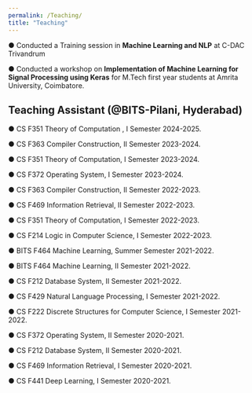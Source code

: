 ```yaml
---
permalink: /Teaching/
title: "Teaching"
---
```


● Conducted a Training session in **Machine Learning and NLP** at C-DAC Trivandrum


● Conducted a workshop on **Implementation of Machine Learning for Signal Processing using Keras** for M.Tech first year students at Amrita University, Coimbatore.

## Teaching Assistant (@BITS-Pilani, Hyderabad)

● CS F351 Theory of Computation , I Semester 2024-2025.

● CS F363 Compiler Construction, II Semester 2023-2024.

● CS F351 Theory of Computation, I Semester 2023-2024.	

● CS F372 Operating System, I Semester 2023-2024.

● CS F363 Compiler Construction, II Semester 2022-2023.

● CS F469 Information Retrieval, II Semester 2022-2023.

● CS F351 Theory of Computation, I Semester 2022-2023.

● CS F214 Logic in Computer Science, I Semester 2022-2023.

● BITS F464 Machine Learning, Summer Semester 2021-2022.

● BITS F464 Machine Learning, II Semester 2021-2022.

● CS F212 Database System, II Semester 2021-2022.

● CS F429 Natural Language Processing, I Semester 2021-2022.

● CS F222 Discrete Structures for Computer Science, I Semester 2021-2022.

● CS F372 Operating System, II Semester 2020-2021.

● CS F212 Database System, II Semester 2020-2021.

● CS F469 Information Retrieval, I Semester 2020-2021.

● CS F441 Deep Learning, I Semester 2020-2021.

